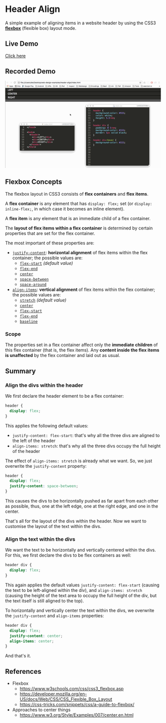 # Header Align 

A simple example of aligning items in a website header by using the CSS3 **[flexbox](https://www.w3schools.com/css/css3_flexbox.asp)** (flexible box) layout mode.

## Live Demo

[Click here](https://weibeld.github.io/webdesign-header-align/)

## Recorded Demo

![Walkthrough](walkthrough.gif)

## Flexbox Concepts

The flexbox layout in CSS3 consists of **flex containers** and **flex items**.

A **flex container** is any element that has `display: flex;` set (or `display: inline-flex;`, in which case it becomes an inline element).

A **flex item** is any element that is an immediate child of a flex container.

The **layout of flex items within a flex container** is determined by certain properties that are set for the flex container.

The most important of these properties are:

- [`justify-content`](https://www.w3schools.com/cssref/css3_pr_justify-content.asp): **horizontal alignment** of flex items within the flex container; the possible values are:
    - [`flex-start`](https://www.w3schools.com/cssref/playit.asp?filename=playcss_justify-content&preval=flex-start) *(default value)*
    - [`flex-end`](https://www.w3schools.com/cssref/playit.asp?filename=playcss_justify-content&preval=flex-end)
    - [`center`](https://www.w3schools.com/cssref/playit.asp?filename=playcss_justify-content&preval=center)
    - [`space-between`](https://www.w3schools.com/cssref/playit.asp?filename=playcss_justify-content&preval=space-between)
    - [`space-around`](https://www.w3schools.com/cssref/playit.asp?filename=playcss_justify-content&preval=space-around)
- [`align-items`](https://www.w3schools.com/cssref/css3_pr_align-items.asp): **vertical alignment** of flex items within the flex container; the possible values are:
    - [`stretch`](https://www.w3schools.com/cssref/playit.asp?filename=playcss_align-items&preval=stretch) *(default value)*
    - [`center`](https://www.w3schools.com/cssref/playit.asp?filename=playcss_align-items&preval=center)
    - [`flex-start`](https://www.w3schools.com/cssref/playit.asp?filename=playcss_align-items&preval=flex-start)
    - [`flex-end`](https://www.w3schools.com/cssref/playit.asp?filename=playcss_align-items&preval=flex-end)
    - [`baseline`](https://www.w3schools.com/cssref/playit.asp?filename=playcss_align-items&preval=baseline)


### Scope

The properties set in a flex container affect only the **immediate children** of this flex container (that is, the flex items). Any **content inside the flex items is unaffected** by the flex container and laid out as usual.


## Summary

### Align the divs within the header

We first declare the header element to be a flex container:

~~~css
header {
  display: flex;
}
~~~

This applies the following default values:

- `justify-content: flex-start`: that's why all the three divs are aligned to the left of the header
- `align-items: stretch`: that's why all the three divs occupy the full height of the header

The effect of `align-items: stretch` is already what we want. So, we just overwrite the `justify-content` property:

~~~css
header {
  display: flex;
  justify-content: space-between;
}
~~~

This causes the divs to be horizontally pushed as far apart from each other as possible, thus, one at the left edge, one at the right edge, and one in the center.

That's all for the layout of the divs within the header. Now we want to customise the layout of the text within the divs.

### Align the text within the divs

We want the text to be horizontally and vertically centered within the divs. For this, we first declare the divs to be flex containers as well:

~~~css
header div {
  display: flex;
}
~~~

This again applies the default values `justify-content: flex-start` (causing the text to be left-aligned within the div), and `align-items: stretch` (causing the height of the text area to occupy the full height of the div, but the text itself is still aligned to the top).

To horizontally and vertically center the text within the divs, we overwrite the `justify-content` and `align-items` properties:

~~~css
header div {
  display: flex;
  justify-content: center;
  align-items: center;
}
~~~

And that's it.

## References

- Flexbox
    - <https://www.w3schools.com/css/css3_flexbox.asp>
    - <https://developer.mozilla.org/en-US/docs/Web/CSS/CSS_Flexible_Box_Layout>
    - <https://css-tricks.com/snippets/css/a-guide-to-flexbox/>
- Approaches to center things
    - <https://www.w3.org/Style/Examples/007/center.en.html>
